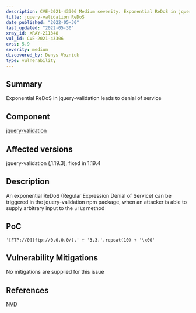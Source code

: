 ```yaml
---
description: CVE-2021-43306 Medium severity. Exponential ReDoS in jquery-validation leads to denial of service
title: jquery-validation ReDoS
date_published: "2022-05-30"
last_updated: "2022-05-30"
xray_id: XRAY-211348
vul_id: CVE-2021-43306
cvss: 5.9
severity: medium
discovered_by: Denys Vozniuk
type: vulnerability
---
```

## Summary
Exponential ReDoS in jquery-validation leads to denial of service

## Component

[jquery-validation](https://www.npmjs.com/package/jquery-validation)

## Affected versions

jquery-validation (,1.19.3], fixed in 1.19.4

## Description

An exponential ReDoS (Regular Expression Denial of Service) can be triggered in the jquery-validation npm package, when an attacker is able to supply arbitrary input to the `url2` method

## PoC

`'[FTP://0](ftp://0.0.0.0/).' + '3.3.'.repeat(10) + '\x00'`

## Vulnerability Mitigations

No mitigations are supplied for this issue

## References

[NVD](https://nvd.nist.gov/vuln/detail/CVE-2021-43306)